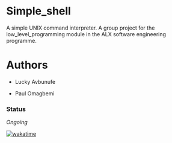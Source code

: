 # Simple_shell
A simple UNIX command interpreter. A group project for the low_level_programming module in the ALX software engineering programme.

# Authors
* Lucky Avbunufe

* Paul Omagbemi

### Status
*Ongoing*

[![wakatime](https://wakatime.com/badge/github/Omagbs/simple_shell.svg)](https://wakatime.com/badge/github/Omagbs/simple_shell)
